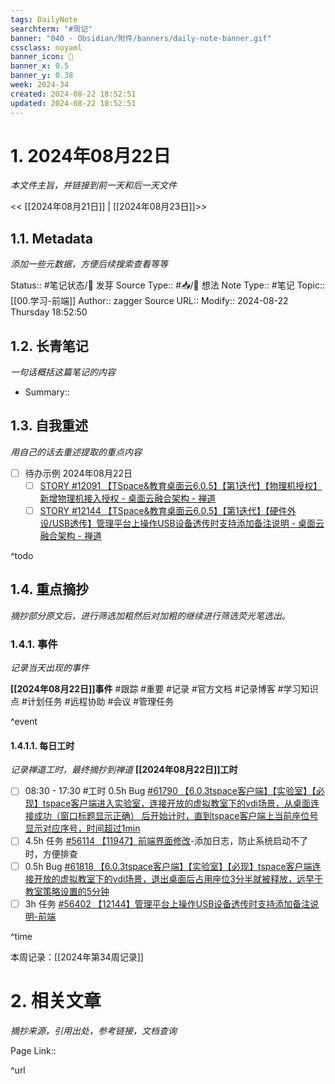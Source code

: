 ```yaml
---
tags: DailyNote
searchterm: "#周记"
banner: "040 - Obsidian/附件/banners/daily-note-banner.gif"
cssclass: noyaml
banner_icon: 💌
banner_x: 0.5
banner_y: 0.38
week: 2024-34
created: 2024-08-22 18:52:51
updated: 2024-08-22 18:52:51
---
```


# 1. 2024年08月22日

_本文件主旨，并链接到前一天和后一天文件_

<< [[2024年08月21日]] | [[2024年08月23日]]>>

## 1.1. Metadata

_添加一些元数据，方便后续搜索查看等等_

Status:: #笔记状态/🌱 发芽
Source Type:: #📥/💭 想法 
Note Type:: #笔记
Topic:: [[00.学习-前端]]
Author:: zagger
Source URL::
Modify:: 2024-08-22 Thursday 18:52:50

## 1.2. 长青笔记

_一句话概括这篇笔记的内容_

- Summary::

## 1.3. 自我重述

_用自己的话去重述提取的重点内容_

- [ ] 待办示例 2024年08月22日
	- [ ] [STORY #12091 【TSpace&教育桌面云6.0.5】【第1迭代】【物理机授权】新增物理机接入授权 - 桌面云融合架构 - 禅道](http://172.16.203.14:2980/story-view-12091.html?tid=a1ig4djm)
	- [ ] [STORY #12144 【TSpace&教育桌面云6.0.5】【第1迭代】【硬件外设/USB透传】管理平台上操作USB设备透传时支持添加备注说明 - 桌面云融合架构 - 禅道](http://172.16.203.14:2980/story-view-12144.html?tid=a1ig4djm)

^todo

## 1.4. 重点摘抄

_摘抄部分原文后，进行筛选加粗然后对加粗的继续进行筛选荧光笔选出。_

### 1.4.1. 事件

_记录当天出现的事件_

**[[2024年08月22日]]事件** 
#跟踪 #重要 #记录 #官方文档 #记录博客 #学习知识点 #计划任务 #远程协助 #会议 #管理任务

^event

#### 1.4.1.1. 每日工时

_记录禅道工时，最终摘抄到禅道_
**[[2024年08月22日]]工时**
- [ ] 08:30 - 17:30 #工时  0.5h Bug [#61790 【6.0.3tspace客户端】【实验室】【必现】tspace客户端进入实验室，连接开放的虚拟教室下的vdi场景，从桌面连接成功（窗口标题显示正确） 后开始计时，直到tspace客户端上当前座位号显示对应序号，时间超过1min](http://172.16.203.14:2980/bug-view-61790.html?onlybody=yes&tid=ytewirxo)
- [ ] 4.5h 任务 [#56114 【11947】前端界面修改](http://172.16.203.14:2980/task-view-56114.html?onlybody=yes&tid=ytewirxo)-添加日志，防止系统启动不了时，方便排查
- [ ] 0.5h Bug [#61818 【6.0.3tspace客户端】【实验室】【必现】tspace客户端连接开放的虚拟教室下的vdi场景，退出桌面后占用座位3分半就被释放，远早于教室策略设置的5分钟](http://172.16.203.14:2980/bug-view-61818.html?onlybody=yes&tid=ytewirxo)
- [ ] 3h 任务 [#56402 【12144】管理平台上操作USB设备透传时支持添加备注说明-前端](http://172.16.203.14:2980/task-view-56402.html?onlybody=yes&tid=ytewirxo)

^time

本周记录：[[2024年第34周记录]]

# 2. 相关文章

_摘抄来源，引用出处，参考链接，文档查询_

Page Link::

^url
